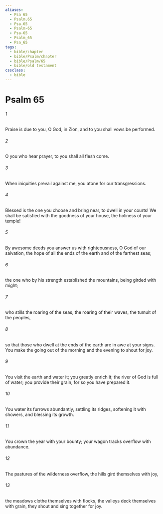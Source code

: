 ```yaml
---
aliases:
  - Psa 65
  - Psalm.65
  - Psa.65
  - Psalm-65
  - Psa-65
  - Psalm_65
  - Psa_65
tags:
  - bible/chapter
  - bible/Psalm/chapter
  - bible/Psalm/65
  - bible/old testament
cssclass:
  - bible
---
```


# Psalm 65

###### 1
Praise is due to you, O God, in Zion, and to you shall vows be performed.
###### 2
O you who hear prayer, to you shall all flesh come.
###### 3
When iniquities prevail against me, you atone for our transgressions.
###### 4
Blessed is the one you choose and bring near, to dwell in your courts! We shall be satisfied with the goodness of your house, the holiness of your temple!
###### 5
By awesome deeds you answer us with righteousness, O God of our salvation, the hope of all the ends of the earth and of the farthest seas;
###### 6
the one who by his strength established the mountains, being girded with might;
###### 7
who stills the roaring of the seas, the roaring of their waves,   the tumult of the peoples,
###### 8
so that those who dwell at the ends of the earth are in awe at your signs. You make the going out of the morning and the evening to shout for joy.
###### 9
You visit the earth and water it; you greatly enrich it;   the river of God is full of water;   you provide their grain, for so you have prepared it.
###### 10
You water its furrows abundantly, settling its ridges, softening it with showers, and blessing its growth.
###### 11
You crown the year with your bounty; your wagon tracks overflow with abundance.
###### 12
The pastures of the wilderness overflow, the hills gird themselves with joy,
###### 13
the meadows clothe themselves with flocks, the valleys deck themselves with grain, they shout and sing together for joy.



